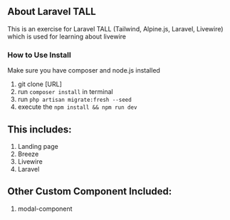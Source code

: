 

## About Laravel TALL

This is an exercise for Laravel TALL (Tailwind, Alpine.js, Laravel, Livewire) which is used for learning about livewire

### How to Use Install
Make sure you have composer and node.js installed

1. git clone [URL]
2. run `composer install` in terminal
3. run `php artisan migrate:fresh --seed` 
4. execute the `npm install && npm run dev`

## This includes:
1. Landing page
2. Breeze
3. Livewire
4. Laravel

## Other Custom Component Included:
1. modal-component
